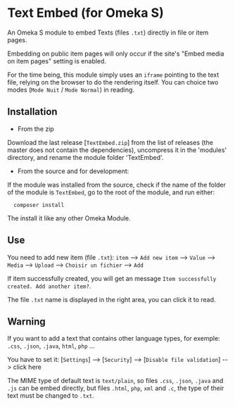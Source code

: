 # Text Embed (for Omeka S)

An Omeka S module to embed Texts (files `.txt`) directly in file or item pages.

Embedding on public item pages will only occur if the site's "Embed media on
item pages" setting is enabled.

For the time being, this module simply uses an `iframe` pointing to the text file, relying on the browser to do the rendering itself. You can choice two modes (`Mode Nuit` / `Mode Normal`) in reading.

Installation
-------------

* From the zip

Download the last release [`TextEmbed.zip`] from the list of releases (the master does not contain the dependencies), uncompress it in the 'modules' directory, and rename the module folder 'TextEmbed'.

* From the source and for development:

If the module was installed from the source, check if the name of the folder of the module is `TextEmbed`, go to the root of the module, and run either:

```
  composer install
````
The install it like any other Omeka Module.

Use
--------------
You need to add new item (file `.txt`): `item` --> `Add new item` --> `Value` --> `Media` --> `Upload` --> `Choisir un fichier` --> `Add` 

If item successfully created, you will get an message `Item successfully created. Add another item?`. 

The file `.txt` name is displayed in the right area, you can click it to read.

Warning
--------------------------
If you want to add a text that contains other language types, for exemple: `.css`, `.json`, `.java`, `html`, `php` ...

You have to set it: [`Settings`] --> [`Security`] --> [`Disable file validation`] --> click here

The MIME type of default text is `text/plain`, so files `.css`, `.json`, `.java` and `.js` can be embed directly, but files `.html`, `php`, `xml` and `.c`, the type of their text must be changed to `.txt`. 
